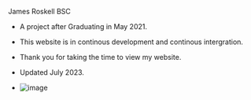 James Roskell BSC

- A project after Graduating in May 2021.
- This website is in continous development  and continous intergration.
- Thank you for taking the time to view my website.
- Updated July 2023.

- ![image](https://github.com/James1989UNI/JamesRoskellBSC2023/assets/64804518/bd139be6-eaf9-497d-bbbb-fd1f7c6ab85a)

